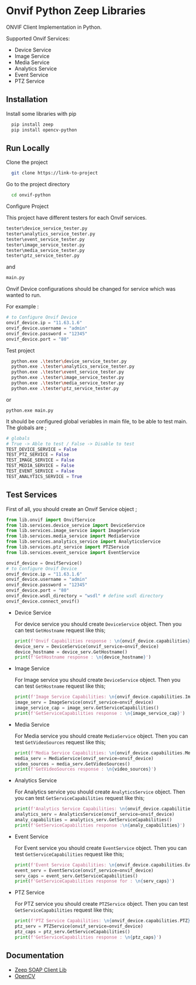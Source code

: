 # Onvif Python Zeep Libraries

ONVIF Client Implementation in Python. 

Supported Onvif Services: 
  - Device  Service
  - Image Service
  - Media Service
  - Analytics Service
  - Event Service
  - PTZ Service


## Installation

Install some libraries with pip

```bash
  pip install zeep
  pip install opencv-python
```
    
## Run Locally

Clone the project

```bash
  git clone https://link-to-project
```

Go to the project directory

```bash
  cd onvif-python
```

Configure Project 

This project have different testers for each Onvif services.

```bash
tester\device_service_tester.py
tester\analytics_service_tester.py
tester\event_service_tester.py
tester\image_service_tester.py
tester\media_service_tester.py
tester\ptz_service_tester.py
```
and 
```bash
main.py
```

Onvif Device configurations should be changed for service which was wanted to run.

For example :
```python
# to Configure Onvif Device
onvif_device.ip = "11.63.1.6"
onvif_device.username = "admin"
onvif_device.password = "12345"
onvif_device.port = "80"
```

Test project 

```bash
  python.exe .\tester\device_service_tester.py
  python.exe .\tester\analytics_service_tester.py
  python.exe .\tester\event_service_tester.py
  python.exe .\tester\image_service_tester.py
  python.exe .\tester\media_service_tester.py
  python.exe .\tester\ptz_service_tester.py
```

or 
```
python.exe main.py
```

It should be configured global veriables in main file, to be able to test main. The globals are ;

```python
# globals 
# True -> Able to test / False -> Disable to test
TEST_DEVICE_SERVICE = False
TEST_PTZ_SERVICE = False
TEST_IMAGE_SERVICE = False
TEST_MEDIA_SERVICE = False
TEST_EVENT_SERVICE = False
TEST_ANALYTICS_SERVICE = True
```


## Test Services
First of all, you should create an Onvif Service object ;
 
```python
from lib.onvif import OnvifService
from lib.services.device_service import DeviceService
from lib.services.image_service import ImageService
from lib.services.media_service import MediaService
from lib.services.analytics_service import AnalyticsService
from lib.services.ptz_service import PTZService
from lib.services.event_service import EventService

onvif_device = OnvifService()
# to Configure Onvif Device
onvif_device.ip = "11.63.1.6"
onvif_device.username = "admin"
onvif_device.password = "12345"
onvif_device.port = "80"
onvif_device.wsdl_directory = "wsdl" # define wsdl directory
onvif_device.connect_onvif()
```

  - Device  Service

	For device service you should create ```DeviceService``` object. Then you can test ```GetHostname``` request like this;

      ```python
      print(f'Onvif Capabilities response : \n{onvif_device.capabilities}')
      device_serv = DeviceService(onvif_service=onvif_device)
      device_hostname = device_serv.GetHostname()
      print(f'GetHostname response : \n{device_hostname}')
      ```
  - Image Service
  
  	For Image service you should create ```DeviceService``` object. Then you can test ```GetHostname``` request like this;

      ```python
      print(f'Image Service Capabilities: \n{onvif_device.capabilities.Image}')
      image_serv = ImageService(onvif_service=onvif_device)
      image_service_cap = image_serv.GetServiceCapabilities()
      print(f'GetServiceCapabilities response : \n{image_service_cap}')
      ```
  - Media Service

	For Media service you should create ```MediaService``` object. Then you can test ```GetVideoSources``` request like this;
   
      ```python
      print(f'Media Service Capabilities: \n{onvif_device.capabilities.Media}')
      media_serv = MediaService(onvif_service=onvif_device)
      video_sources = media_serv.GetVideoSources()
      print(f'GetVideoSources response : \n{video_sources}')
      ```

  - Analytics Service
  
	For Analytics service you should create ```AnalyticsService``` object. Then you can test ```GetServiceCapabilities``` request like this;
      
      ```python
      print(f'Analytics Service Capabilities: \n{onvif_device.capabilities.Analytics}')
      analytics_serv = AnalyticsService(onvif_service=onvif_device)
      analy_capabilities = analytics_serv.GetServiceCapabilities()
      print(f'GetServiceCapabilities response :\n{analy_capabilities}')
      ```

  - Event Service

	For Event service you should create ```EventService``` object. Then you can test ```GetServiceCapabilities``` request like this;

      ```python
      print(f'Event Service Capabilities: \n{onvif_device.capabilities.Events}')
      event_serv = EventService(onvif_service=onvif_device)
      serv_caps = event_serv.GetServiceCapabilities()
      print(f'GetServiceCapabilities response for : \n{serv_caps}')
      ```

  - PTZ Service

	For PTZ service you should create ```PTZService``` object. Then you can test ```GetServiceCapabilities``` request like this;
   
      ```python
      print(f'PTZ Service Capabilities: \n{onvif_device.capabilities.PTZ}')
      ptz_serv = PTZService(onvif_service=onvif_device)
      ptz_caps = ptz_serv.GetServiceCapabilities()
      print(f'GetServiceCapabilities response : \n{ptz_caps}')
      ```

## Documentation
 - [Zeep SOAP Client Lib](https://docs.python-zeep.org/en/master/)
 - [OpenCV](https://docs.opencv.org/4.7.0/d6/d00/tutorial_py_root.html)